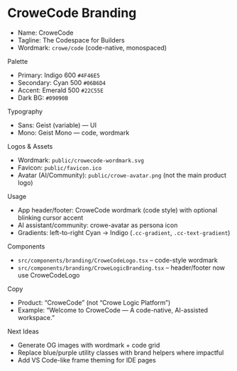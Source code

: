 # CroweCode Branding

- Name: CroweCode
- Tagline: The Codespace for Builders
- Wordmark: `crowe/code` (code-native, monospaced)

Palette

- Primary: Indigo 600 `#4F46E5`
- Secondary: Cyan 500 `#06B6D4`
- Accent: Emerald 500 `#22C55E`
- Dark BG: `#09090B`

Typography

- Sans: Geist (variable) — UI
- Mono: Geist Mono — code, wordmark

Logos & Assets

- Wordmark: `public/crowecode-wordmark.svg`
- Favicon: `public/favicon.ico`
- Avatar (AI/Community): `public/crowe-avatar.png` (not the main product logo)

Usage

- App header/footer: CroweCode wordmark (code style) with optional blinking cursor accent
- AI assistant/community: crowe-avatar as persona icon
- Gradients: left-to-right Cyan → Indigo (`.cc-gradient`, `.cc-text-gradient`)

Components

- `src/components/branding/CroweCodeLogo.tsx` – code-style wordmark
- `src/components/branding/CroweLogicBranding.tsx` – header/footer now use CroweCodeLogo

Copy

- Product: “CroweCode” (not “Crowe Logic Platform”)
- Example: “Welcome to CroweCode — A code-native, AI-assisted workspace.”

Next Ideas

- Generate OG images with wordmark + code grid
- Replace blue/purple utility classes with brand helpers where impactful
- Add VS Code-like frame theming for IDE pages
